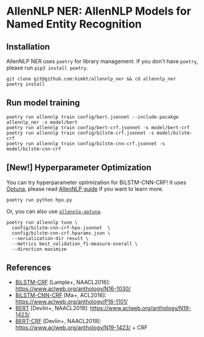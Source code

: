 # AllenNLP NER: AllenNLP Models for Named Entity Recognition

## Installation

AllenNLP NER uses `poetry` for library management.
If you don't have `poetry`, please run `pip3 install poetry`.

```
git clone git@github.com:himkt/allennlp_ner && cd allennlp_ner
poetry install
```

## Run model training

```
poetry run allennlp train config/bert.jsonnet --include-pacakge allennlp_ner -s model/bert
poetry run allennlp train config/bert-crf.jsonnet -s model/bert-crf
poetry run allennlp train config/bilstm-crf.jsonnet -s model/bilstm-crf
poetry run allennlp train config/bilstm-cnn-crf.jsonnet -s model/bilstm-cnn-crf
```

## [New!] Hyperparameter Optimization

You can try hyperparameter optimization for BiLSTM-CNN-CRF!
It uses [Optuna](https://github.com/optuna/optuna), please read [AllenNLP guide](https://guide.allennlp.org/hyperparameter-optimization) if you want to learn more.

```
poetry run python hpo.py
```

Or, you can also use [`allennlp-optuna`](https://github.com/himkt/allennlp-optuna).

```
poetry run allennlp tune \
  config/bilstm-cnn-crf-hpo.jsonnet  \
  config/bilstm-cnn-crf.hparams.json \
  --serialization-dir result \
  --metrics best_validation_f1-measure-overall \
  --direction maximize
```



## References

- [BiLSTM-CRF](./config/bilstm-crf.jsonnet) [Lample+, NAACL2016]: https://www.aclweb.org/anthology/N16-1030/
- [BiLSTM-CNN-CRF](./config/bilstm-cnn-crf.jsonnet) [Ma+, ACL2016]: https://www.aclweb.org/anthology/P16-1101/
- [BERT](./config/bert.jsonnet) [Devlin+, NAACL2019]: https://www.aclweb.org/anthology/N19-1423/
- [BERT-CRF](./config/bert-crf.jsonnet) [Devlin+, NAACL2019]: https://www.aclweb.org/anthology/N19-1423/ + CRF
